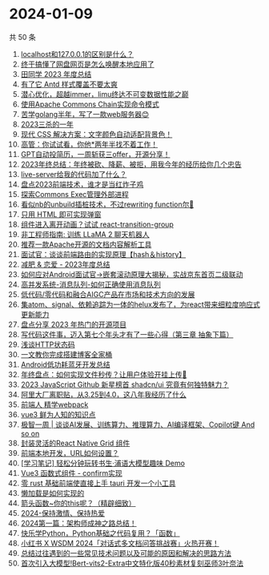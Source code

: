 # 2024-01-09

共 50 条

<!-- BEGIN JUEJIN -->
<!-- 最后更新时间 2024-01-09 01:04:50 +0800 -->
1. [localhost和127.0.0.1的区别是什么？](https://juejin.cn/post/7321049446443417638)
1. [终于搞懂了网盘网页是怎么唤醒本地应用了](https://juejin.cn/post/7320513026188460067)
1. [田同学 2023 年度总结](https://juejin.cn/post/7321049411852288050)
1. [有了它 Antd 样式覆盖不要太爽](https://juejin.cn/post/7320655424641990682)
1. [潜心优化，超越immer，limu终达不可变数据性能之巅](https://juejin.cn/post/7320437823332450304)
1. [使用Apache Commons Chain实现命令模式](https://juejin.cn/post/7320456973899317248)
1. [苦学golang半年，写了一款web服务器😊](https://juejin.cn/post/7320288264203976742)
1. [2023三杀的一年](https://juejin.cn/post/7320655446099591218)
1. [现代 CSS 解决方案：文字颜色自动适配背景色！](https://juejin.cn/post/7321410822789742618)
1. [高管：你试试看，你他*两年半找不着工作！](https://juejin.cn/post/7320959103932989451)
1. [GPT自动投简历，一周斩获三offer，开源分享！](https://juejin.cn/post/7320949203542409231)
1. [2023年终总结：年终被砍、降薪、被拒，用我今年的经历给你几个忠告](https://juejin.cn/post/7320435287296032820)
1. [live-server给我的代码加了什么？](https://juejin.cn/post/7320606758239092775)
1. [盘点2023前端技术，谁才是当红炸子鸡](https://juejin.cn/post/7320610619715895348)
1. [探索Commons Exec管理外部进程](https://juejin.cn/post/7320135997355704372)
1. [看似nb的unbuild插桩技术，不过rewriting function尔🤔](https://juejin.cn/post/7320431099607646234)
1. [只用 HTML 即可实现弹窗](https://juejin.cn/post/7320435287297638452)
1. [组件进入离开动画？试试 react-transition-group](https://juejin.cn/post/7320779681673379851)
1. [非工程师指南: 训练 LLaMA 2 聊天机器人](https://juejin.cn/post/7320474963063832617)
1. [推荐一款Apache开源的文档内容解析工具](https://juejin.cn/post/7320655451602288690)
1. [面试官：谈谈前端路由的实现原理【hash＆history】](https://juejin.cn/post/7321049431489544229)
1. [减肥 & 恋爱 - 2023年度总结](https://juejin.cn/post/7320541744352854057)
1. [如何应对Android面试官->嵌套滚动原理大揭秘，实战京东首页二级联动](https://juejin.cn/post/7320288212441759782)
1. [高并发系统-消息队列-如何正确使用消息队列](https://juejin.cn/post/7320475796249395237)
1. [低代码/零代码和融合AIGC产品在市场和技术方向的发展](https://juejin.cn/post/7320474963062915113)
1. [集atom、signal、依赖追踪为一体的helux发布了，为react带来细粒度响应式更新能力](https://juejin.cn/post/7320565988180574242)
1. [盘点分享 2023 年热门的开源项目](https://juejin.cn/post/7320606758237929511)
1. [写代码这件事，迈入第七个年头才有了一些心得（第三章 抽象下篇）](https://juejin.cn/post/7320528982385770559)
1. [浅谈HTTP状态码](https://juejin.cn/post/7320528982385180735)
1. [一文教你完成搭建博客全家桶](https://juejin.cn/post/7320437823332745216)
1. [Android低功耗蓝牙开发总结](https://juejin.cn/post/7320169878644031488)
1. [年终盘点：如何实现文件秒传？让用户体验开挂上传🚀](https://juejin.cn/post/7321049399282827274)
1. [2023 JavaScript Github 新星榜首 shadcn/ui 究竟有何独特魅力？](https://juejin.cn/post/7320525947249803283)
1. [阿里大厂离职贴，从3.25到4.0，这八年我经历了什么](https://juejin.cn/post/7321410920474345499)
1. [前端人 精学webpack](https://juejin.cn/post/7320655390134796326)
1. [vue3 鲜为人知的知识点](https://juejin.cn/post/7320655354429554725)
1. [极智一周 | 谈谈AI发展、训练算力、推理算力、AI编译框架、Copilot键 And so on](https://juejin.cn/post/7320655405087358985)
1. [封装灵活的React Native Grid 组件](https://juejin.cn/post/7320655390134304806)
1. [前端本地开发，URL如何设置？](https://juejin.cn/post/7320655412075380746)
1. [[学习笔记] 轻松分钟玩转书生·浦语大模型趣味 Demo](https://juejin.cn/post/7320456973899644928)
1. [Vue3 函数式组件 - confirm实现](https://juejin.cn/post/7320435287297245236)
1. [零 rust 基础前端使直接上手 tauri 开发一个小工具](https://juejin.cn/post/7320288231194755122)
1. [懒加载是如何实现的](https://juejin.cn/post/7321049411852337202)
1. [箭头函数~你的this呢？（精辟细致）](https://juejin.cn/post/7320504020967292943)
1. [2024-保持激情、保持热爱](https://juejin.cn/post/7320655412075937802)
1. [2024第一篇：架构师成神之路总结！](https://juejin.cn/post/7320525843737821219)
1. [快乐学Python，Python基础之代码复用？「函数」](https://juejin.cn/post/7320525843737133091)
1. [小红书 X WSDM 2024「对话式多文档问答挑战赛」火热开赛！](https://juejin.cn/post/7320655412076019722)
1. [总结过往遇到的一些常见技术问题以及可能的原因和解决的思路方法](https://juejin.cn/post/7320898289187815478)
1. [首次引入大模型!Bert-vits2-Extra中文特化版40秒素材复刻巫师3叶奈法](https://juejin.cn/post/7320606758237782055)
<!-- END JUEJIN -->
